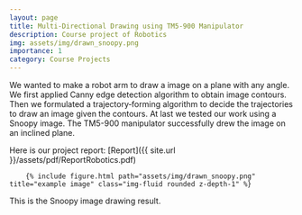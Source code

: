 ```yaml
---
layout: page
title: Multi-Directional Drawing using TM5-900 Manipulator
description: Course project of Robotics
img: assets/img/drawn_snoopy.png
importance: 1
category: Course Projects
---
```


 We wanted to make a robot arm to draw a image on a plane with any angle. We first applied Canny edge detection algorithm to obtain image contours. Then we formulated a trajectory‑forming algorithm to decide the trajectories to draw an image given the contours. At last we tested our work using a Snoopy image. The TM5-900 manipulator successfully drew the image on an inclined plane.

 Here is our project report: [Report]({{ site.url }}/assets/pdf/ReportRobotics.pdf)

<div class="col-sm-12 text-center">
    
        {% include figure.html path="assets/img/drawn_snoopy.png" title="example image" class="img-fluid rounded z-depth-1" %}
    
</div>
<div class="caption">
    This is the Snoopy image drawing result.
</div>









